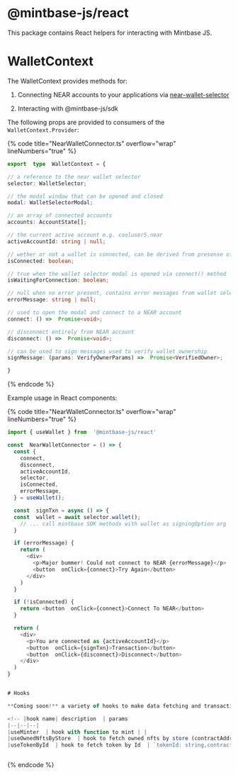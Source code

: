 
# @mintbase-js/react

This package contains React helpers for interacting with Mintbase JS.

# WalletContext

The WalletContext provides methods for:

1. Connecting NEAR accounts to your applications via [near-wallet-selector](https://github.com/near/wallet-selector/)

2. Interacting with @mintbase-js/sdk


The following props are provided to consumers of the `WalletContext.Provider`:


{% code title="NearWalletConnector.ts" overflow="wrap" lineNumbers="true" %}
```typescript
export  type  WalletContext = {

// a reference to the near wallet selector
selector: WalletSelector;

// the modal window that can be opened and closed
modal: WalletSelectorModal;

// an array of connected accounts
accounts: AccountState[];

// the current active account e.g. cooluser5.near
activeAccountId: string | null;

// wether or not a wallet is connected, can be derived from presense of activeAccountId
isConnected: boolean;

// true when the wallet selector modal is opened via connect() method
isWaitingForConnection: boolean;

// null when no error present, contains error messages from wallet selector otherwise
errorMessage: string | null;

// used to open the modal and connect to a NEAR account
connect: () =>  Promise<void>;

// disconnect entirely from NEAR account
disconnect: () =>  Promise<void>;

// can be used to sign messages used to verify wallet ownership
signMessage: (params: VerifyOwnerParams) =>  Promise<VerifiedOwner>;

}

```
{% endcode %}

Example usage in React components:

{% code title="NearWalletConnector.ts" overflow="wrap" lineNumbers="true" %}
```typescript
import { useWallet } from  '@mintbase-js/react'

const  NearWalletConnector = () => {
  const {
    connect,
    disconnect,
    activeAccountId,
    selector,
    isConnected,
    errorMessage,
  } = useWallet();

  const  signTxn = async () => {
  const  wallet = await selector.wallet();
    // ... call mintbase SDK methods with wallet as signingOption arg
  }

  if (errorMessage) {
    return (
      <div>
        <p>Major bummer! Could not connect to NEAR {errorMessage}</p>
        <button  onClick={connect}>Try Again</button>
      </div>
    )
  }

  if (!isConnected) {
    return <button  onClick={connect}>Connect To NEAR</button>
  }

  return (
    <div>
      <p>You are connected as {activeAccountId}</p>
      <button  onClick={signTxn}>Transaction</button>
      <button  onClick={disconnect}>Disconnect</button>
    </div>
  )
}


# Hooks

**Coming soon!** a variety of hooks to make data fetching and transactions from our SDK/Data modules super easy in your React apps.

<!-- |hook name| description  | params
|--|--|--|
|useMinter  | hook with function to mint | |
|useOwnedNftsByStore  | hook to fetch owned nfts by store (contractAddress)  | `ownerId: string,contractAddress: string,pagination: { limit: number; offset?: number}` |
|useTokenById  | hook to fetch token by Id  | `tokenId: string,contractAddress: string` | -->



```
{% endcode %}